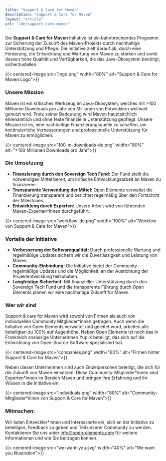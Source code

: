 ```yaml
---
title: "Support & Care for Maven"
description: "Support & Care for Maven"
layout: "article"
url: "/de/support-care-maven"
---
```

Die **Support & Care for Maven** Initiative ist ein bahnbrechendes Programm zur Sicherung der Zukunft des Maven-Projekts durch nachhaltige Unterstützung und Pflege.
Die Initiative zielt darauf ab, durch eine Förderung, die Entwicklung und Wartung von Maven zu stärken und somit dessen hohe Qualität und Verfügbarkeit, die das Java-Ökosystem benötigt, sicherzustellen.

{{< centered-image src="logo.png" width="80%" alt="Support & Care for Maven Logo">}}

### Unsere Mission

Maven ist ein kritisches Werkzeug im Java-Ökosystem, welches mit >100 Millionen Downloads pro Jahr von Millionen von Entwicklern weltweit genutzt wird.
Trotz seiner Bedeutung wird Maven hauptsächlich ehrenamtlich und ohne feste finanzielle Unterstützung gepflegt.
Unsere Mission ist es, eine nachhaltige Finanzierungsquelle zu schaffen, um kontinuierliche Verbesserungen und professionelle Unterstützung für Maven zu ermöglichen.

{{< centered-image src="100-m-downloads-de.png" width="80%" alt=">100 Millionen Downloads pro Jahr">}}

### Die Umsetzung

- **Finanzierung durch den Sovereign Tech Fund:** Der Fund stellt die notwendigen Mittel bereit, um kritische Entwicklungsarbeit an Maven zu finanzieren.
- **Transparente Verwendung der Mittel:** Open Elements verwaltet die Finanzierung transparent und berichtet regelmäßig über den Fortschritt der Milestones.
- **Entwicklung durch Experten:** Unsere Arbeit wird von führenden Maven-Experten*innen durchgeführt.

{{< centered-image src="workflow-de.png" width="100%" alt="Workfow von Support & Care for Maven">}}

### Vorteile der Initiative

- **Verbesserung der Softwarequalität:** Durch professionelle Wartung und regelmäßige Updates sichern wir die Zuverlässigkeit und Leistung von Maven.
- **Community-Einbindung:** Die Initiative bietet der Community regelmäßige Updates und die Möglichkeit, an der Ausrichtung der Projektentwicklung teilzuhaben.
- **Langfristige Sicherheit:** Mit finanzieller Unterstützung durch den Sovereign Tech Fund und die transparente Führung durch Open Elements planen wir eine nachhaltige Zukunft für Maven.

### Wer wir sind

Support & care for Maven wird sowohl von Firmen als auch von individuellen Community Mitglieder\*innen getragen.
Auch wenn die Initiative von Open Elements verwaltet und geleitet wurd, arbeiten alle beteiligten zu 100% auf Augenhöhe.
Neben Open Elements ist noch das in Frankreich ansässige Unternehmen Yupiik beteiligt, das sich auf die Entwicklung von Open-Source-Software spezialisiert hat.

{{< centered-image src="companies.png" width="60%" alt="Firmen hinter Support & Care for Maven">}}

Neben diesen Unternehmen sind auch Einzelpersonen beteiligt, die sich für die Zukunft von Maven einsetzen.
Diese Community-Mitglieder\*innen sind Experten\*innen im Bereich Maven und bringen ihre Erfahrung und ihr Wissen in die Initiative ein.

{{< centered-image src="individuals.png" width="80%" alt="Community-Mitglieder*innen von Support & Care for Maven">}}

### Mitmachen:

Wir laden Entwickler\*innen und Interessierte ein, sich an der Initiative zu beteiligen, Feedback zu geben und Teil unserer Community zu werden. Kontaktieren Sie uns unter [info@open-elements.com](mailto:info@open-elements.com) für weitere Informationen und wie Sie beitragen können.

{{< centered-image src="we-want-you.svg" width="40%" alt="We want you Illustration">}}
